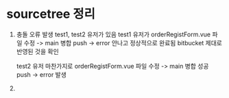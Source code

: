 # sourcetree 정리

1. 충돌 오류 발생
  test1, test2 유저가 있음
    test1 유저가 orderRegistForm.vue 파일 수정 -> main 병합 push -> error 안나고 정상적으로 완료됨 bitbucket 제대로 반영된 것을 확인
   
    test2 유저 마찬가지로 orderRegistForm.vue 파일 수정 -> main 병합 성공 push -> error 발생

3. 

